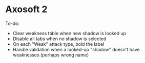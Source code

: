 # Axosoft 2

To-do:
- Clear weakness table when new shadow is looked up
- Disable all tabs when no shadow is selected
- On each "Weak" attack type, bold the label
- Handle validation when a looked-up "shadow" doesn't have weaknesses (perhaps wrong name)
